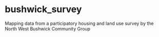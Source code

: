 # bushwick_survey
Mapping data from a participatory housing and land use survey by the North West Bushwick Community Group
